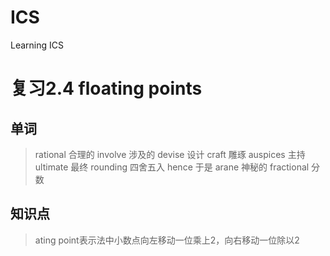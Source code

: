 # ICS
Learning ICS
# 复习2.4 floating points
## 单词
> rational 合理的
> involve 涉及的
> devise 设计
> craft 雕琢
> auspices 主持
> ultimate 最终
> rounding 四舍五入
> hence 于是
> arane 神秘的
> fractional 分数












## 知识点
> ating point表示法中小数点向左移动一位乘上2，向右移动一位除以2

